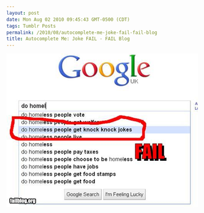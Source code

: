 ```yaml
---
layout: post
date: Mon Aug 02 2010 09:45:43 GMT-0500 (CDT)
tags: Tumblr Posts
permalink: /2010/08/autocomplete-me-joke-fail-fail-blog
title: Autocomplete Me: Joke FAIL - FAIL Blog
---
```


![](/public/assets/tumblr/tumblr_l6j508uNSv1qa4klho1_500.jpg)

